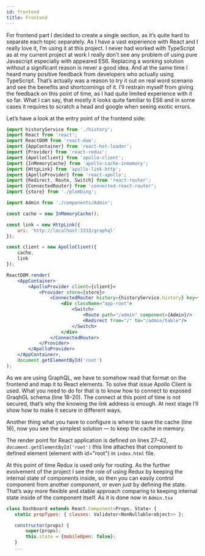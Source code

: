 ```yaml
---
id: frontend
title: Frontend
---
```


For frontend part I decided to create a single section, as it’s quite hard to separate each topic separately. 
As I have a vast experience with React and I really love it, I’m using it at this project. 
I never had worked with TypeScript as at my current project at work I really don’t see any problem of using 
pure Javascript especially with appeared ES6. Replacing a working solution without a significant reason is never
a good idea. And at the same time I heard many positive feedback from developers who actually using TypeScript. 
That’s actually was a reason to try it out on real word scenario and see the benefits and shortcomings of it. 
I’ll restrain myself from giving the feedback on this point of time, as I had quite limited experience with it so far.
What I can say, that mostly it looks quite familiar to ES6 and in some cases it requires to scratch a head and google
when seeing exotic errors.

Let’s have a look at the entry point of the frontend side:

```jsx
import historyService from './history';
import React from 'react';
import ReactDOM from 'react-dom';
import {AppContainer} from 'react-hot-loader';
import {Provider} from 'react-redux';
import {ApolloClient} from 'apollo-client';
import {InMemoryCache} from 'apollo-cache-inmemory';
import {HttpLink} from 'apollo-link-http';
import {ApolloProvider} from 'react-apollo';
import {Redirect, Route, Switch} from 'react-router';
import {ConnectedRouter} from 'connected-react-router';
import {store} from './plumbing';

import Admin from './components/Admin';

const cache = new InMemoryCache();

const link = new HttpLink({
    uri: 'http://localhost:3333/graphql'
});

const client = new ApolloClient({
    cache,
    link
});

ReactDOM.render(
    <AppContainer>
        <ApolloProvider client={client}>
            <Provider store={store}>
                <ConnectedRouter history={historyService.history} key={Math.random()}>
                    <div className="app-root">
                        <Switch>
                            <Route path="/admin" component={Admin}/>
                            <Redirect from="/" to="/admin/table"/>
                        </Switch>
                    </div>
                </ConnectedRouter>
            </Provider>
        </ApolloProvider>
    </AppContainer>,
    document.getElementById('root')
);
```

As we are using GraphQL, we have to somehow read that format on the frontend and map it to React elements. 
To solve that issue Apollo Client is used. What you need to do for that is to know how to connect to exposed GraqhGL 
schema (line 18–20). The connect at this point of time is not secured, that’s why the knowing the link address is enough.
 At next stage I’ll show how to make it secure in different ways.

Another thing what you have to configure is where to save the cache (line 16), now you see the simplest solution — 
to keep the cache in memory.

The render point for React application is defined on lines 27–42, ```document.getElementById('root')``` this 
line attaches that component to defined element (element with id="root") in ```index.html``` file.

At this point of time Redux is used only for routing. As the further evolvement of the project I see the role of using 
Redux by keeping the internal state of components inside, so then you can easily control component from another component,
 or even just by defining the state. That’s way more flexible and stable approach comparing to keeping internal state 
 inside of the component itself. As it is done now in ```Admin.tsx```
 
 ```jsx
class Dashboard extends React.Component<Props, State> {
    static propTypes: { classes: Validator<NonNullable<object>> };

    constructor(props) {
        super(props);
        this.state = {mobileOpen: false};
    }
    ...
```








